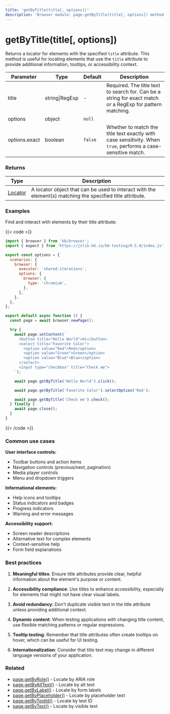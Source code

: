 ```yaml
---
title: 'getByTitle(title[, options])'
description: 'Browser module: page.getByTitle(title[, options]) method'
---
```


# getByTitle(title[, options])

Returns a locator for elements with the specified `title` attribute. This method is useful for locating elements that use the `title` attribute to provide additional information, tooltips, or accessibility context.

<TableWithNestedRows>

| Parameter     | Type           | Default | Description                                                                                                  |
| ------------- | -------------- | ------- | ------------------------------------------------------------------------------------------------------------ |
| title         | string\|RegExp | -       | Required. The title text to search for. Can be a string for exact match or a RegExp for pattern matching.    |
| options       | object         | `null`  |                                                                                                              |
| options.exact | boolean        | `false` | Whether to match the title text exactly with case sensitivity. When `true`, performs a case-sensitive match. |

</TableWithNestedRows>

### Returns

| Type                                                                                   | Description                                                                                               |
| -------------------------------------------------------------------------------------- | --------------------------------------------------------------------------------------------------------- |
| [Locator](https://grafana.com/docs/k6/<K6_VERSION>/javascript-api/k6-browser/locator/) | A locator object that can be used to interact with the element(s) matching the specified title attribute. |

### Examples

Find and interact with elements by their title attribute:

{{< code >}}

```javascript
import { browser } from 'k6/browser';
import { expect } from 'https://jslib.k6.io/k6-testing/0.5.0/index.js';

export const options = {
  scenarios: {
    browser: {
      executor: 'shared-iterations',
      options: {
        browser: {
          type: 'chromium',
        },
      },
    },
  },
};

export default async function () {
  const page = await browser.newPage();

  try {
    await page.setContent(`
      <button title="Hello World">Hi</button>
      <select title="Favorite Color">
        <option value="Red">Red</option>
        <option value="Green">Green</option>
        <option value="Blue">Blue</option>
      </select>
      <input type="checkbox" title="Check me">
    `);

    await page.getByTitle('Hello World').click();

    await page.getByTitle('Favorite Color').selectOption('Red');

    await page.getByTitle('Check me').check();
  } finally {
    await page.close();
  }
}
```

{{< /code >}}

### Common use cases

**User interface controls:**

- Toolbar buttons and action items
- Navigation controls (previous/next, pagination)
- Media player controls
- Menu and dropdown triggers

**Informational elements:**

- Help icons and tooltips
- Status indicators and badges
- Progress indicators
- Warning and error messages

**Accessibility support:**

- Screen reader descriptions
- Alternative text for complex elements
- Context-sensitive help
- Form field explanations

### Best practices

1. **Meaningful titles**: Ensure title attributes provide clear, helpful information about the element's purpose or content.

2. **Accessibility compliance**: Use titles to enhance accessibility, especially for elements that might not have clear visual labels.

3. **Avoid redundancy**: Don't duplicate visible text in the title attribute unless providing additional context.

4. **Dynamic content**: When testing applications with changing title content, use flexible matching patterns or regular expressions.

5. **Tooltip testing**: Remember that title attributes often create tooltips on hover, which can be useful for UI testing.

6. **Internationalization**: Consider that title text may change in different language versions of your application.

### Related

- [page.getByRole()](https://grafana.com/docs/k6/<K6_VERSION>/javascript-api/k6-browser/page/getbyrole/) - Locate by ARIA role
- [page.getByAltText()](https://grafana.com/docs/k6/<K6_VERSION>/javascript-api/k6-browser/page/getbyalttext/) - Locate by alt text
- [page.getByLabel()](https://grafana.com/docs/k6/<K6_VERSION>/javascript-api/k6-browser/page/getbylabel/) - Locate by form labels
- [page.getByPlaceholder()](https://grafana.com/docs/k6/<K6_VERSION>/javascript-api/k6-browser/page/getbyplaceholder/) - Locate by placeholder text
- [page.getByTestId()](https://grafana.com/docs/k6/<K6_VERSION>/javascript-api/k6-browser/page/getbytestid/) - Locate by test ID
- [page.getByText()](https://grafana.com/docs/k6/<K6_VERSION>/javascript-api/k6-browser/page/getbytext/) - Locate by visible text
